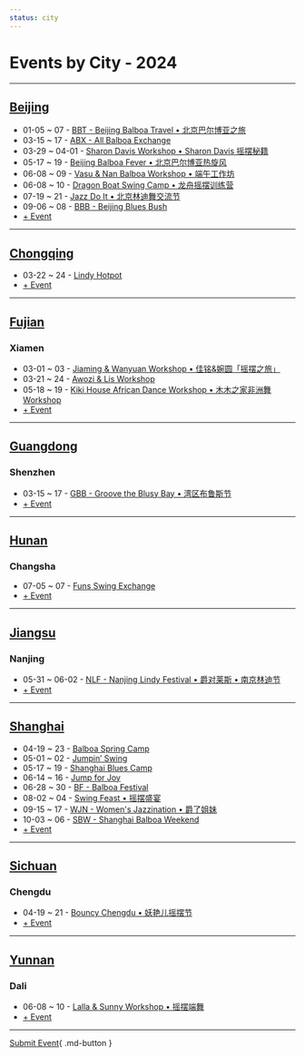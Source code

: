 ```yaml
---
status: city
---
```


# Events by City - 2024

---

## [Beijing](Beijing.md)

- 01-05 ~ 07 - [BBT - Beijing Balboa Travel • 北京巴尔博亚之旅](beijing-balboa-travel.md)
- 03-15 ~ 17 - [ABX - All Balboa Exchange](all-balboa-exchange.md)
- 03-29 ~ 04-01 - [Sharon Davis Workshop • Sharon Davis 摇摆秘籍](beijing-sharon-davis-workshop.md)
- 05-17 ~ 19 - [Beijing Balboa Fever • 北京巴尔博亚热旋风](beijing-balboa-fever.md)
- 06-08 ~ 09 - [Vasu & Nan Balboa Workshop • 端午工作坊](vasu-n-nan-balboa-workshop.md)
- 06-08 ~ 10 - [Dragon Boat Swing Camp • 龙舟摇摆训练营](dragon-boat-swing-camp.md)
- 07-19 ~ 21 - [Jazz Do It • 北京林迪舞交流节](jazz-do-it.md)
- 09-06 ~ 08 - [BBB - Beijing Blues Bush](beijing-blues-bush.md)
- [+ Event](https://github.com/swingdance/events/issues/new?assignees=&labels=add+event&projects=&template=02-add_entity.yml&title=Add%20Event%3A%20zh_CN%20%E2%80%A2%20%3CName%3E&region=zh_CN&province=Beijing&city=Beijing&org_id=)

---

## [Chongqing](Chongqing.md)

- 03-22 ~ 24 - [Lindy Hotpot](lindy-hotpot.md)
- [+ Event](https://github.com/swingdance/events/issues/new?assignees=&labels=add+event&projects=&template=02-add_entity.yml&title=Add%20Event%3A%20zh_CN%20%E2%80%A2%20%3CName%3E&region=zh_CN&province=Chongqing&city=Chongqing&org_id=)

---

## [Fujian](Fujian.md)

### Xiamen

- 03-01 ~ 03 - [Jiaming & Wanyuan Workshop • 佳铭&婉圆「摇摆之旅」](xiamen-jiaming-n-wanyuan-workshop.md)
- 03-21 ~ 24 - [Awozi & Lis Workshop](xiamen-awozi-n-lis-workshop.md)
- 05-18 ~ 19 - [Kiki House African Dance Workshop • 木木之家非洲舞 Workshop](xiamen-kiki-house-african-dance-workshop.md)
- [+ Event](https://github.com/swingdance/events/issues/new?assignees=&labels=add+event&projects=&template=02-add_entity.yml&title=Add%20Event%3A%20zh_CN%20%E2%80%A2%20%3CName%3E&region=zh_CN&province=Fujian&city=Xiamen&org_id=)

---

## [Guangdong](Guangdong.md)

### Shenzhen

- 03-15 ~ 17 - [GBB - Groove the Blusy Bay • 湾区布鲁斯节](groove-the-blusy-bay.md)
- [+ Event](https://github.com/swingdance/events/issues/new?assignees=&labels=add+event&projects=&template=02-add_entity.yml&title=Add%20Event%3A%20zh_CN%20%E2%80%A2%20%3CName%3E&region=zh_CN&province=Guangdong&city=Shenzhen&org_id=)

---

## [Hunan](Hunan.md)

### Changsha

- 07-05 ~ 07 - [Funs Swing Exchange](funs-swing-exchange.md)
- [+ Event](https://github.com/swingdance/events/issues/new?assignees=&labels=add+event&projects=&template=02-add_entity.yml&title=Add%20Event%3A%20zh_CN%20%E2%80%A2%20%3CName%3E&region=zh_CN&province=Hunan&city=Changsha&org_id=)

---

## [Jiangsu](Jiangsu.md)

### Nanjing

- 05-31 ~ 06-02 - [NLF - Nanjing Lindy Festival • 爵对莱斯 • 南京林迪节](nanjing-lindy-festival.md)
- [+ Event](https://github.com/swingdance/events/issues/new?assignees=&labels=add+event&projects=&template=02-add_entity.yml&title=Add%20Event%3A%20zh_CN%20%E2%80%A2%20%3CName%3E&region=zh_CN&province=Jiangsu&city=Nanjing&org_id=)

---

## [Shanghai](Shanghai.md)

- 04-19 ~ 23 - [Balboa Spring Camp](balboa-spring-camp.md)
- 05-01 ~ 02 - [Jumpin’ Swing](jumping-swing.md)
- 05-17 ~ 19 - [Shanghai Blues Camp](shanghai-blues-camp.md)
- 06-14 ~ 16 - [Jump for Joy](jump-for-joy.md)
- 06-28 ~ 30 - [BF - Balboa Festival](balboa-festival.md)
- 08-02 ~ 04 - [Swing Feast • 摇摆盛宴](swing-feast.md)
- 09-15 ~ 17 - [WJN - Women's Jazzination • 爵了姐妹](womens-jazzination.md)
- 10-03 ~ 06 - [SBW - Shanghai Balboa Weekend](shanghai-balboa-weekend.md)
- [+ Event](https://github.com/swingdance/events/issues/new?assignees=&labels=add+event&projects=&template=02-add_entity.yml&title=Add%20Event%3A%20zh_CN%20%E2%80%A2%20%3CName%3E&region=zh_CN&province=Shanghai&city=Shanghai&org_id=)

---

## [Sichuan](Sichuan.md)

### Chengdu

- 04-19 ~ 21 - [Bouncy Chengdu • 妖艳儿摇摆节](bouncy-chengdu.md)
- [+ Event](https://github.com/swingdance/events/issues/new?assignees=&labels=add+event&projects=&template=02-add_entity.yml&title=Add%20Event%3A%20zh_CN%20%E2%80%A2%20%3CName%3E&region=zh_CN&province=Sichuan&city=Chengdu&org_id=)

---

## [Yunnan](Yunnan.md)

### Dali

- 06-08 ~ 10 - [Lalla & Sunny Workshop • 摇摆端舞](dali-lalla-n-sunny-workshop.md)
- [+ Event](https://github.com/swingdance/events/issues/new?assignees=&labels=add+event&projects=&template=02-add_entity.yml&title=Add%20Event%3A%20zh_CN%20%E2%80%A2%20%3CName%3E&region=zh_CN&province=Yunnan&city=Dali&org_id=)

---

[Submit Event](https://github.com/swingdance/events/issues/new?assignees=&labels=add+event&projects=&template=02-add_entity.yml&title=Add%20Event%3A%20zh_CN%20%E2%80%A2%20%3CName%3E&region=zh_CN&province=&city=&org_id=){ .md-button }
